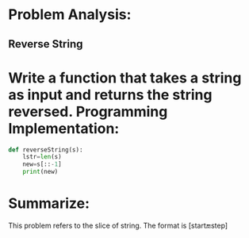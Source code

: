 Problem Analysis:
=========
Reverse String
-------
Write a function that takes a string as input and returns the string reversed.
Programming Implementation:
==================
```python
def reverseString(s):
    lstr=len(s)
    new=s[::-1]
    print(new)
```
Summarize:
========
This problem refers to the slice of string. The format is [start:end:step]
